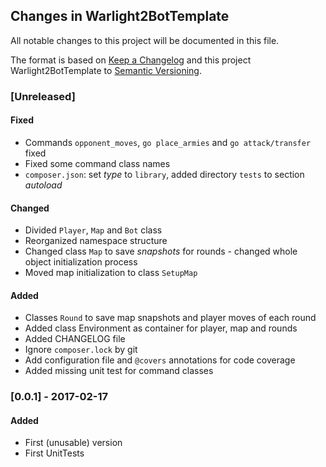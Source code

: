 ## Changes in Warlight2BotTemplate

All notable changes to this project will be documented in this file.

The format is based on [Keep a Changelog](http://keepachangelog.com/) and this project Warlight2BotTemplate to [Semantic Versioning](http://semver.org/).

### [Unreleased]
#### Fixed
- Commands `opponent_moves`, `go place_armies` and `go attack/transfer` fixed
- Fixed some command class names
- `composer.json`: set _type_ to `library`, added directory `tests` to section _autoload_
#### Changed
- Divided `Player`, `Map` and `Bot` class
- Reorganized namespace structure
- Changed class `Map` to save _snapshots_ for rounds - changed whole object initialization process
- Moved map initialization to class `SetupMap`
#### Added
- Classes `Round` to save map snapshots and player moves of each round
- Added class Environment as container for player, map and rounds
- Added CHANGELOG file
- Ignore `composer.lock` by git
- Add configuration file and `@covers` annotations for code coverage
- Added missing unit test for command classes
 
### [0.0.1] - 2017-02-17
#### Added
- First (unusable) version
- First UnitTests